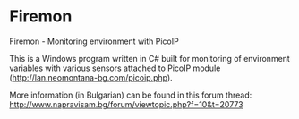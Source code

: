 Firemon
=======

Firemon - Monitoring environment with PicoIP

This is a Windows program written in C# built for monitoring of environment variables with various sensors attached to PicoIP module (http://lan.neomontana-bg.com/picoip.php).

More information (in Bulgarian) can be found in this forum thread: http://www.napravisam.bg/forum/viewtopic.php?f=10&t=20773
